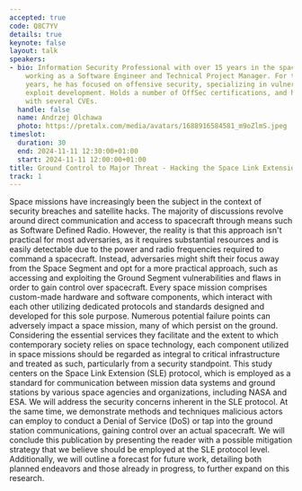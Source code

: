```yaml
---
accepted: true
code: Q8C7YV
details: true
keynote: false
layout: talk
speakers:
- bio: Information Security Professional with over 15 years in the space industry,
    working as a Software Engineer and Technical Project Manager. For the past few
    years, he has focused on offensive security, specializing in vulnerability research,
    exploit development. Holds a number of OffSec certifications, and has been credited
    with several CVEs.
  handle: false
  name: Andrzej Olchawa
  photo: https://pretalx.com/media/avatars/1688916584581_m9oZlmS.jpeg
timeslot:
  duration: 30
  end: 2024-11-11 12:30:00+01:00
  start: 2024-11-11 12:00:00+01:00
title: Ground Control to Major Threat - Hacking the Space Link Extension Protocol
track: 1
---
```


Space missions have increasingly been the subject in the context of security breaches and satellite hacks.
The majority of discussions revolve around direct communication and access to spacecraft through means such as Software Defined Radio.
However, the reality is that this approach isn't practical for most adversaries, as it requires substantial resources and is easily detectable due to the power and radio frequencies required to command a spacecraft.
Instead, adversaries might shift their focus away from the Space Segment and opt for a more practical approach, such as accessing and exploiting the Ground Segment vulnerabilities and flaws in order to gain control over spacecraft.
Every space mission comprises custom-made hardware and software components, which interact with each other utilizing dedicated protocols and standards designed and developed for this sole purpose.
Numerous potential failure points can adversely impact a space mission, many of which persist on the ground.
Considering the essential services they facilitate and the extent to which contemporary society relies on space technology, each component utilized in space missions should be regarded as integral to critical infrastructure and treated as such, particularly from a security standpoint.
This study centers on the Space Link Extension (SLE) protocol, which is employed as a standard for communication between mission data systems and ground stations by various space agencies and organizations, including NASA and ESA.
We will address the security concerns inherent in the SLE protocol.
At the same time, we demonstrate methods and techniques malicious actors can employ to conduct a Denial of Service (DoS) or tap into the ground station communications, gaining control over an actual spacecraft.
We will conclude this publication by presenting the reader with a possible mitigation strategy that we believe should be employed at the SLE protocol level.
Additionally, we will outline a forecast for future work, detailing both planned endeavors and those already in progress, to further expand on this research.